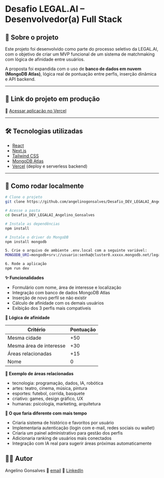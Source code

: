 # Desafio LEGAL.AI – Desenvolvedor(a) Full Stack

## 👋 Sobre o projeto

Este projeto foi desenvolvido como parte do processo seletivo da LEGAL.AI, com o objetivo de criar um MVP funcional de um sistema de matchmaking com lógica de afinidade entre usuários.

A proposta foi expandida com o uso de **banco de dados em nuvem (MongoDB Atlas)**, lógica real de pontuação entre perfis, inserção dinâmica e API backend.

---

## 🧪 Link do projeto em produção

🔗 [Acessar aplicação no Vercel](https://desafio-dev-legalai-angelino-gonsalves.vercel.app/)

---

## 🛠️ Tecnologias utilizadas

- [React](https://reactjs.org/)
- [Next.js](https://nextjs.org/)
- [Tailwind CSS](https://tailwindcss.com/)
- [MongoDB Atlas](https://www.mongodb.com/cloud/atlas)
- [Vercel](https://vercel.com/) (deploy e serverless backend)

---

## 🚀 Como rodar localmente

```bash
# Clone o projeto
git clone https://github.com/angelinogonsalves/Desafio_DEV_LEGALAI_Angelino_Gonsalves.git

# Acesse a pasta
cd Desafio_DEV_LEGALAI_Angelino_Gonsalves

# Instale as dependências
npm install

# Instale o driver do MongoDB
npm install mongodb

5. Crie o arquivo de ambiente .env.local com a seguinte variável:
MONGODB_URI=mongodb+srv://usuario:senha@cluster0.xxxxx.mongodb.net/legalai

6. Rode a aplicação
npm run dev

```


**✨ Funcionalidades**

  - Formulário com nome, área de interesse e localização
  - Integração com banco de dados MongoDB Atlas
  - Inserção de novo perfil se não existir
  - Cálculo de afinidade com os demais usuários
  - Exibição dos 3 perfis mais compatíveis


**🧠 Lógica de afinidade**

  Critério               | Pontuação
  ---------------------- | ----------
  Mesma cidade           | +50
  Mesma área de interesse| +30
  Áreas relacionadas     | +15
  Nome                   | 0


**🧩 Exemplo de áreas relacionadas**

  - tecnologia: programação, dados, IA, robótica
  - artes: teatro, cinema, música, pintura
  - esportes: futebol, corrida, basquete
  - criativo: games, design gráfico, UX
  - humanas: psicologia, marketing, arquitetura


**🔧 O que faria diferente com mais tempo**

  - Criaria sistema de histórico e favoritos por usuário
  - Implementaria autenticação (login com e-mail, redes sociais ou wallet)
  - Criaria um painel administrativo para gestão dos perfis
  - Adicionaria ranking de usuários mais conectados
  - Integração com IA real para sugerir áreas próximas automaticamente


## 👨‍💻 Autor
  Angelino Gonsalves
  📧 [email](angelino.gonsalves@gmail.com)
  🔗 [LinkedIn](https://www.linkedin.com/in/angelino-gonsalves/)
  